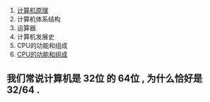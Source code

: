 1. [计算机原理](https://baike.baidu.com/item/%E8%AE%A1%E7%AE%97%E6%9C%BA%E5%8E%9F%E7%90%86)
2. 计算机体系结构
3. 运算器
4. 计算机发展史
5. CPU的功能和组成
6. [CPU的功能和组成](https://software.intel.com/zh-cn/articles/book-Processor-Architecture_CPU_function_and_composition)



## 我们常说计算机是 32位 的 64位 , 为什么恰好是 32/64 .

